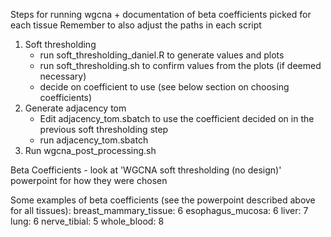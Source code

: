 Steps for running wgcna + documentation of beta coefficients picked for each tissue
Remember to also adjust the paths in each script

1. Soft thresholding
	- run soft_thresholding_daniel.R to generate values and plots
	- run soft_thresholding.sh to confirm values from the plots (if deemed necessary)
	- decide on coefficient to use (see below section on choosing coefficients)
2. Generate adjacency tom
	- Edit adjacency_tom.sbatch to use the coefficient decided on in the previous soft thresholding step
	- run adjacency_tom.sbatch
3. Run wgcna_post_processing.sh

Beta Coefficients - look at 'WGCNA soft thresholding (no design)' powerpoint for how they were chosen

Some examples of beta coefficients (see the powerpoint described above for all tissues):
breast_mammary_tissue: 6
esophagus_mucosa: 6
liver: 7
lung: 6
nerve_tibial: 5
whole_blood: 8
 
